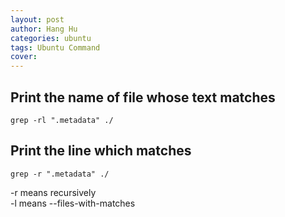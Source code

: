```yaml
---
layout: post
author: Hang Hu
categories: ubuntu
tags: Ubuntu Command 
cover: 
---
```


## Print the name of file whose text matches

```
grep -rl ".metadata" ./
```
## Print the line which matches

```
grep -r ".metadata" ./
```
-r means recursively  
-l means --files-with-matches 
